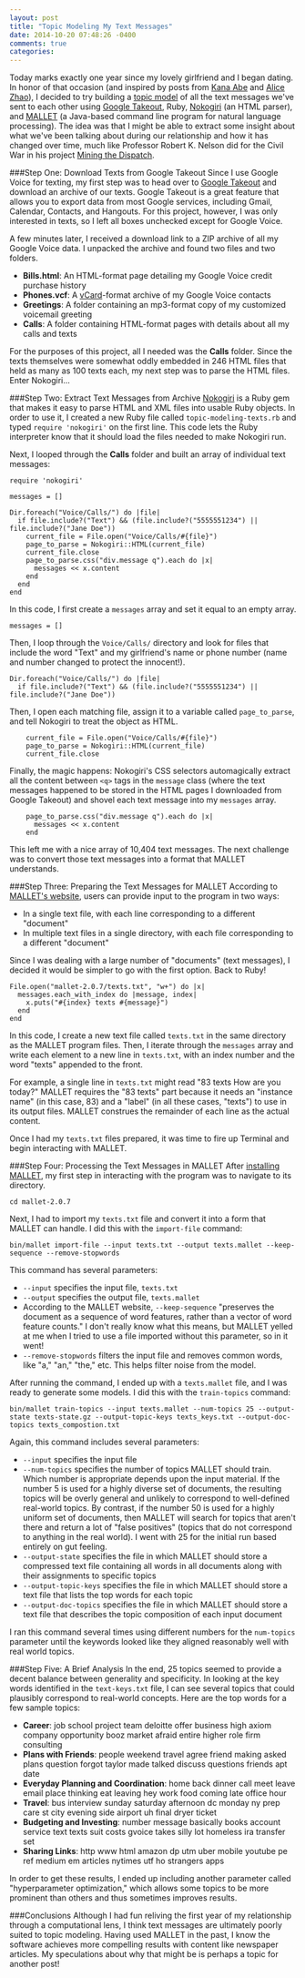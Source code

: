 ```yaml
---
layout: post
title: "Topic Modeling My Text Messages"
date: 2014-10-20 07:48:26 -0400
comments: true
categories:
---
```

Today marks exactly one year since my lovely girlfriend and I began dating. In honor of that occasion (and inspired by posts from [Kana Abe](http://blog.kanaabe.com/blog/2014/10/16/the-nokogiri-saw/) and [Alice Zhao](http://adashofdata.com/2014/10/14/how-text-messages-change-from-dating-to-marriage/)), I decided to try building a [topic model](http://en.wikipedia.org/wiki/Topic_model) of all the text messages we've sent to each other using [Google Takeout](https://www.google.com/settings/takeout), Ruby, [Nokogiri](http://www.nokogiri.org/) (an HTML parser), and [MALLET](http://mallet.cs.umass.edu/) (a Java-based command line program for natural language processing). The idea was that I might be able to extract some insight about what we've been talking about during our relationship and how it has changed over time, much like Professor Robert K. Nelson did for the Civil War in his project [Mining the Dispatch](http://dsl.richmond.edu/dispatch/).

###Step One: Download Texts from Google Takeout
Since I use Google Voice for texting, my first step was to head over to [Google Takeout](https://www.google.com/settings/takeout) and download an archive of our texts. Google Takeout is a great feature that allows you to export data from most Google services, including Gmail, Calendar, Contacts, and Hangouts. For this project, however, I was only interested in texts, so I left all boxes unchecked except for Google Voice.

A few minutes later, I received a download link to a ZIP archive of all my Google Voice data. I unpacked the archive and found two files and two folders.

+ **Bills.html**: An HTML-format page detailing my Google Voice credit purchase history
+ **Phones.vcf**: A [vCard](http://en.wikipedia.org/wiki/VCard)-format archive of my Google Voice contacts
+ **Greetings**: A folder containing an mp3-format copy of my customized voicemail greeting
+ **Calls**: A folder containing HTML-format pages with details about all my calls and texts

For the purposes of this project, all I needed was the **Calls** folder. Since the texts themselves were somewhat oddly embedded in 246 HTML files that held as many as 100 texts each, my next step was to parse the HTML files. Enter Nokogiri...

###Step Two: Extract Text Messages from Archive
[Nokogiri](http://www.nokogiri.org/) is a Ruby gem that makes it easy to parse HTML and XML files into usable Ruby objects. In order to use it, I created a new Ruby file called `topic-modeling-texts.rb` and typed `require 'nokogiri'` on the first line. This code lets the Ruby interpreter know that it should load the files needed to make Nokogiri run.

Next, I looped through the **Calls** folder and built an array of individual text messages:

```
require 'nokogiri'

messages = []

Dir.foreach("Voice/Calls/") do |file|
  if file.include?("Text") && (file.include?("5555551234") || file.include?("Jane Doe"))
    current_file = File.open("Voice/Calls/#{file}")
    page_to_parse = Nokogiri::HTML(current_file)
    current_file.close    
    page_to_parse.css("div.message q").each do |x|
      messages << x.content
    end
  end
end
```
In this code, I first create a `messages` array and set it equal to an empty array.

```
messages = []
```

Then, I loop through the `Voice/Calls/` directory and look for files that include the word "Text" and my girlfriend's name or phone number (name and number changed to protect the innocent!).

```
Dir.foreach("Voice/Calls/") do |file|
  if file.include?("Text") && (file.include?("5555551234") || file.include?("Jane Doe"))
```

Then, I open each matching file, assign it to a variable called `page_to_parse`, and tell Nokogiri to treat the object as HTML.

```
    current_file = File.open("Voice/Calls/#{file}")
    page_to_parse = Nokogiri::HTML(current_file)
    current_file.close    

```
Finally, the magic happens: Nokogiri's CSS selectors automagically extract all the content between `<q>` tags in the `message` class (where the text messages happened to be stored in the HTML pages I downloaded from Google Takeout) and shovel each text message into my `messages` array.

```
    page_to_parse.css("div.message q").each do |x|
      messages << x.content
    end
```
This left me with a nice array of 10,404 text messages. The next challenge was to convert those text messages into a format that MALLET understands.

###Step Three: Preparing the Text Messages for MALLET
According to [MALLET's website](http://mallet.cs.umass.edu/import.php), users can provide input to the program in two ways:

+ In a single text file, with each line corresponding to a different "document"
+ In multiple text files in a single directory, with each file corresponding to a different "document"

Since I was dealing with a large number of "documents" (text messages), I decided it would be simpler to go with the first option. Back to Ruby!

```
File.open("mallet-2.0.7/texts.txt", "w+") do |x|
  messages.each_with_index do |message, index|
    x.puts("#{index} texts #{message}")
  end
end
```
In this code, I create a new text file called `texts.txt` in the same directory as the MALLET program files. Then, I iterate through the `messages` array and write each element to a new line in `texts.txt`, with an index number and the word "texts" appended to the front.

For example, a single line in `texts.txt` might read "83 texts How are you today?" MALLET requires the "83 texts" part because it needs an "instance name" (in this case, 83) and a "label" (in all these cases, "texts") to use in its output files. MALLET construes the remainder of each line as the actual content.

Once I had my `texts.txt` files prepared, it was time to fire up Terminal and begin interacting with MALLET.

###Step Four: Processing the Text Messages in MALLET
After [installing MALLET](http://mallet.cs.umass.edu/download.php), my first step in interacting with the program was to navigate to its directory.

```
cd mallet-2.0.7
```

Next, I had to import my `texts.txt` file and convert it into a form that MALLET can handle. I did this with the `import-file` command:

```
bin/mallet import-file --input texts.txt --output texts.mallet --keep-sequence --remove-stopwords
```
This command has several parameters:

+ `--input` specifies the input file, `texts.txt`
+ `--output` specifies the output file, `texts.mallet`
+ According to the MALLET website, `--keep-sequence` "preserves the document as a sequence of word features, rather than a vector of word feature counts." I don't really know what this means, but MALLET yelled at me when I tried to use a file imported without this parameter, so in it went!
+ `--remove-stopwords` filters the input file and removes common words, like "a," "an," "the," etc. This helps filter noise from the model.

After running the command, I ended up with a `texts.mallet` file, and I was ready to generate some models. I did this with the `train-topics` command:

```
bin/mallet train-topics --input texts.mallet --num-topics 25 --output-state texts-state.gz --output-topic-keys texts_keys.txt --output-doc-topics texts_compostion.txt
```

Again, this command includes several parameters:

+ `--input` specifies the input file
+ `--num-topics` specifies the number of topics MALLET should train. Which number is appropriate depends upon the input material. If the number 5 is used for a highly diverse set of documents, the resulting topics will be overly general and unlikely to correspond to well-defined real-world topics. By contrast, if the number 50 is used for a highly uniform set of documents, then MALLET will search for topics that aren't there and return a lot of "false positives" (topics that do not correspond to anything in the real world). I went with 25 for the initial run based entirely on gut feeling.
+ `--output-state` specifies the file in which MALLET should store a compressed text file containing all words in all documents along with their assignments to specific topics
+ `--output-topic-keys` specifies the file in which MALLET should store a text file that lists the top words for each topic
+ `--output-doc-topics` specifies the file in which MALLET should store a text file that describes the topic composition of each input document

I ran this command several times using different numbers for the `num-topics` parameter until the keywords looked like they aligned reasonably well with real world topics.

###Step Five: A Brief Analysis
In the end, 25 topics seemed to provide a decent balance between generality and specificity. In looking at the key words identified in the `text-keys.txt` file, I can see several topics that could plausibly correspond to real-world concepts. Here are the top words for a few sample topics:

+ **Career**: job school project team deloitte offer business high axiom company opportunity booz market afraid entire higher role firm consulting
+ **Plans with Friends**: people weekend travel agree friend making asked plans question forgot taylor made talked discuss questions friends apt date
+ **Everyday Planning and Coordination**: home back dinner call meet leave email place thinking eat leaving hey work food coming late office hour
+ **Travel**: bus interview sunday saturday afternoon dc monday ny prep care st city evening side airport uh final dryer ticket
+ **Budgeting and Investing**: number message basically books account service text texts suit costs gvoice takes silly lot homeless ira transfer set
+ **Sharing Links**: http www html amazon dp utm uber mobile youtube pe ref medium em articles nytimes utf ho strangers apps

In order to get these results, I ended up including another parameter called "hyperparameter optimization," which allows some topics to be more prominent than others and thus sometimes improves results.

###Conclusions
Although I had fun reliving the first year of my relationship through a computational lens, I think text messages are ultimately poorly suited to topic modeling. Having used MALLET in the past, I know the software achieves more compelling results with content like newspaper articles. My speculations about why that might be is perhaps a topic for another post!
